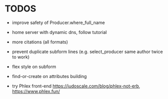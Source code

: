 # TODOS

- improve safety of Producer.where_full_name

- home server with dynamic dns, follow tutorial

- more citations (all formats)

- prevent duplicate subform lines (e.g. select_producer same author twice to work)

- flex style on subform

- find-or-create on attributes building

- try Phlex front-end https://judoscale.com/blog/phlex-not-erb, https://www.phlex.fun/
